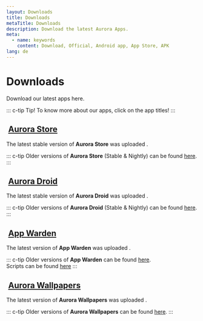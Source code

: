 ```yaml
---
layout: Downloads
title: Downloads
metaTitle: Downloads
description: Download the latest Aurora Apps.
meta:
  - name: keywords
    content: Download, Official, Android app, App Store, APK
lang: de
---
```


# Downloads <cloud-download-icon size="38px" color="#b071e3" />

Download our latest apps here.

::: c-tip Tip!
To know more about our apps, click on the app titles!
:::

## <img class="headerLogo" :src="$withBase('/icons/aurora_store.webp')"> [Aurora Store](/download/AuroraStore/)

The latest stable version of **Aurora Store** was uploaded <ReleaseDate store />.

<DownloadButtons storeStable storeNightly />

<AuroraChangelogs store />

::: c-tip
Older versions of **Aurora Store** (Stable & Nightly) can be found [here](https://files.auroraoss.com/AuroraStore/).
:::

## <img class="headerLogo" :src="$withBase('/icons/aurora_droid.webp')"> [Aurora Droid](/download/AuroraDroid/)

The latest stable version of **Aurora Droid** was uploaded <ReleaseDate droid />.

<DownloadButtons droidStable droidNightly />

<AuroraChangelogs droid />

::: c-tip
Older versions of **Aurora Droid** (Stable & Nightly) can be found [here](https://files.auroraoss.com/AuroraDroid/).
:::

## <img class="headerLogo" :src="$withBase('/icons/app_warden.webp')"> [App Warden](/download/AppWarden/)

The latest version of **App Warden** was uploaded <ReleaseDate warden />.

<DownloadButtons warden />

<AuroraChangelogs warden />

::: c-tip
Older versions of **App Warden** can be found [here](https://files.auroraoss.com/AppWarden/Stable/). \
Scripts can be found [here](https://files.auroraoss.com/AppWarden/Scripts/)
:::

## <img class="headerLogo" :src="$withBase('/icons/aurora_wallpapers.webp')"> [Aurora Wallpapers](/download/AuroraWallpapers/)

The latest version of **Aurora Wallpapers** was uploaded <ReleaseDate walls />.

<DownloadButtons walls />

<AuroraChangelogs walls />

::: c-tip
Older versions of **Aurora Wallpapers** can be found [here](https://files.auroraoss.com/Wallpapers/).
:::
